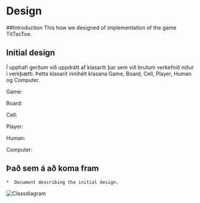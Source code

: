 # Design

##Introduction
This how we designed of implementation of the game TitTacToe. 

## Initial design

Í upphafi gerðum við uppdrátt af klasariti þar sem við brutum verkefnið niður í verkþætti. Þetta klasarit innihélt klasana Game, Board, Cell, Player, Human og Computer.

Game:

Board:

Cell:

Player:

Human:

Computer:


## Það sem á að koma fram

	*  Document describing the initial design.


![Classdiagram](https://github.com/resorver-dogs/TicTacToe/blob/master/images/classDiagram.png)
